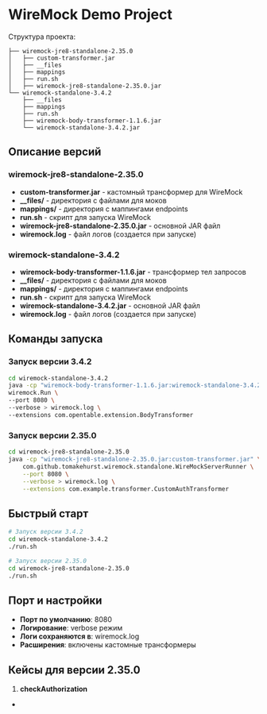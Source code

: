 # WireMock Demo Project

Структура проекта:

```
├── wiremock-jre8-standalone-2.35.0
│   ├── custom-transformer.jar
│   ├── __files
│   ├── mappings
│   ├── run.sh
│   ├── wiremock-jre8-standalone-2.35.0.jar
└── wiremock-standalone-3.4.2
    ├── __files
    ├── mappings
    ├── run.sh
    ├── wiremock-body-transformer-1.1.6.jar
    └── wiremock-standalone-3.4.2.jar
```

## Описание версий

### wiremock-jre8-standalone-2.35.0
- **custom-transformer.jar** - кастомный трансформер для WireMock
- **__files/** - директория с файлами для моков
- **mappings/** - директория с маппингами endpoints
- **run.sh** - скрипт для запуска WireMock
- **wiremock-jre8-standalone-2.35.0.jar** - основной JAR файл
- **wiremock.log** - файл логов (создается при запуске)

### wiremock-standalone-3.4.2  
- **wiremock-body-transformer-1.1.6.jar** - трансформер тел запросов
- **__files/** - директория с файлами для моков
- **mappings/** - директория с маппингами endpoints
- **run.sh** - скрипт для запуска WireMock
- **wiremock-standalone-3.4.2.jar** - основной JAR файл
- **wiremock.log** - файл логов (создается при запуске)

## Команды запуска

### Запуск версии 3.4.2
```bash
cd wiremock-standalone-3.4.2
java -cp "wiremock-body-transformer-1.1.6.jar:wiremock-standalone-3.4.2.jar" \
wiremock.Run \
--port 8080 \
--verbose > wiremock.log \
--extensions com.opentable.extension.BodyTransformer
```

### Запуск версии 2.35.0
```bash
cd wiremock-jre8-standalone-2.35.0
java -cp "wiremock-jre8-standalone-2.35.0.jar:custom-transformer.jar" \
    com.github.tomakehurst.wiremock.standalone.WireMockServerRunner \
    --port 8080 \
    --verbose > wiremock.log \
    --extensions com.example.transformer.CustomAuthTransformer
```

## Быстрый старт

```bash
# Запуск версии 3.4.2
cd wiremock-standalone-3.4.2
./run.sh
```

```bash
# Запуск версии 2.35.0
cd wiremock-jre8-standalone-2.35.0
./run.sh
```

## Порт и настройки
- **Порт по умолчанию**: 8080
- **Логирование**: verbose режим
- **Логи сохраняются в**: wiremock.log
- **Расширения**: включены кастомные трансформеры

## Кейсы для версии 2.35.0
1. **checkAuthorization**
- 

